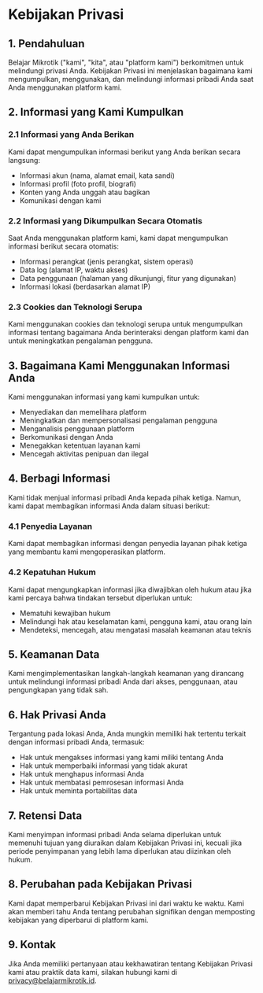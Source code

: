 # Kebijakan Privasi

## 1. Pendahuluan

Belajar Mikrotik ("kami", "kita", atau "platform kami") berkomitmen untuk melindungi privasi Anda. Kebijakan Privasi ini menjelaskan bagaimana kami mengumpulkan, menggunakan, dan melindungi informasi pribadi Anda saat Anda menggunakan platform kami.

## 2. Informasi yang Kami Kumpulkan

### 2.1 Informasi yang Anda Berikan
Kami dapat mengumpulkan informasi berikut yang Anda berikan secara langsung:
- Informasi akun (nama, alamat email, kata sandi)
- Informasi profil (foto profil, biografi)
- Konten yang Anda unggah atau bagikan
- Komunikasi dengan kami

### 2.2 Informasi yang Dikumpulkan Secara Otomatis
Saat Anda menggunakan platform kami, kami dapat mengumpulkan informasi berikut secara otomatis:
- Informasi perangkat (jenis perangkat, sistem operasi)
- Data log (alamat IP, waktu akses)
- Data penggunaan (halaman yang dikunjungi, fitur yang digunakan)
- Informasi lokasi (berdasarkan alamat IP)

### 2.3 Cookies dan Teknologi Serupa
Kami menggunakan cookies dan teknologi serupa untuk mengumpulkan informasi tentang bagaimana Anda berinteraksi dengan platform kami dan untuk meningkatkan pengalaman pengguna.

## 3. Bagaimana Kami Menggunakan Informasi Anda

Kami menggunakan informasi yang kami kumpulkan untuk:
- Menyediakan dan memelihara platform
- Meningkatkan dan mempersonalisasi pengalaman pengguna
- Menganalisis penggunaan platform
- Berkomunikasi dengan Anda
- Menegakkan ketentuan layanan kami
- Mencegah aktivitas penipuan dan ilegal

## 4. Berbagi Informasi

Kami tidak menjual informasi pribadi Anda kepada pihak ketiga. Namun, kami dapat membagikan informasi Anda dalam situasi berikut:

### 4.1 Penyedia Layanan
Kami dapat membagikan informasi dengan penyedia layanan pihak ketiga yang membantu kami mengoperasikan platform.

### 4.2 Kepatuhan Hukum
Kami dapat mengungkapkan informasi jika diwajibkan oleh hukum atau jika kami percaya bahwa tindakan tersebut diperlukan untuk:
- Mematuhi kewajiban hukum
- Melindungi hak atau keselamatan kami, pengguna kami, atau orang lain
- Mendeteksi, mencegah, atau mengatasi masalah keamanan atau teknis

## 5. Keamanan Data

Kami mengimplementasikan langkah-langkah keamanan yang dirancang untuk melindungi informasi pribadi Anda dari akses, penggunaan, atau pengungkapan yang tidak sah.

## 6. Hak Privasi Anda

Tergantung pada lokasi Anda, Anda mungkin memiliki hak tertentu terkait dengan informasi pribadi Anda, termasuk:
- Hak untuk mengakses informasi yang kami miliki tentang Anda
- Hak untuk memperbaiki informasi yang tidak akurat
- Hak untuk menghapus informasi Anda
- Hak untuk membatasi pemrosesan informasi Anda
- Hak untuk meminta portabilitas data

## 7. Retensi Data

Kami menyimpan informasi pribadi Anda selama diperlukan untuk memenuhi tujuan yang diuraikan dalam Kebijakan Privasi ini, kecuali jika periode penyimpanan yang lebih lama diperlukan atau diizinkan oleh hukum.

## 8. Perubahan pada Kebijakan Privasi

Kami dapat memperbarui Kebijakan Privasi ini dari waktu ke waktu. Kami akan memberi tahu Anda tentang perubahan signifikan dengan memposting kebijakan yang diperbarui di platform kami.

## 9. Kontak

Jika Anda memiliki pertanyaan atau kekhawatiran tentang Kebijakan Privasi kami atau praktik data kami, silakan hubungi kami di privacy@belajarmikrotik.id.
